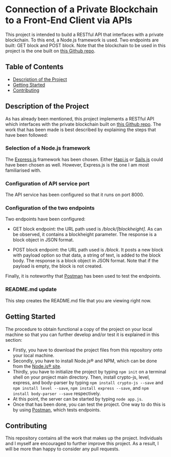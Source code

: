 # Connection of a Private Blockchain to a Front-End Client via APIs

This project is intended to build a RESTful API that interfaces with a private blockchain. To this end, a Node.js framework is used. Two endpoints are built: GET block and POST block. Note that the blockchain to be used in this project is the one built on [this Github repo](https://github.com/EsteveM/Creation-of-a-private-blockchain).

## Table of Contents

* [Description of the Project](#description-of-the-project)
* [Getting Started](#getting-started)
* [Contributing](#contributing)

## Description of the Project

As has already been mentioned, this project implements a RESTful API which interfaces with the private blockchain built on [this Github repo](https://github.com/EsteveM/Creation-of-a-private-blockchain). The work that has been made is best described by explaining the steps that have been followed:

### Selection of a Node.js framework

The [Express.js](https://expressjs.com/) framework has been chosen. Either [Hapi.js](https://hapijs.com/) or [Sails.js](https://sailsjs.com/) could have been chosen as well. However, Express.js is the one I am most familiarised with.

### Configuration of API service port

The API service has been configured so that it runs on port 8000.

### Configuration of the two endpoints

Two endpoints have been configured:

* GET block endpoint: the URL path used is */block/[blockheight]*. As can be observed, it contains a blockheight parameter. The response is a block object in JSON format.

* POST block endpoint: the URL path used is */block*. It posts a new block with payload option so that data, a string of text, is added to the block body. The response is a block object in JSON format. Note that if the payload is empty, the block is not created.

Finally, it is noteworthy that [Postman](https://www.getpostman.com/) has been used to test the endpoints.

### README.md update

This step creates the README.md file that you are viewing right now.

## Getting Started

The procedure to obtain functional a copy of the project on your local machine so that you can further develop and/or test it is explained in this section:

* Firstly, you have to download the project files from this repository onto your local machine.
* Secondly, you have to install Node.js® and NPM, which can be done from the [Node.js® site](https://nodejs.org/en/).
* Thirdly, you have to initialize the project by typing `npm init` on a terminal shell on your project main directory. Then, install crypto-js, level, express, and body-parser by typing `npm install crypto-js --save` and `npm install level --save`, `npm install express --save`, and `npm install body-parser --save` respectively.
* At this point, the server can be started by typing `node app.js`.
* Once that has been done, you can test the project. One way to do this is by using [Postman](https://www.getpostman.com/), which tests endpoints.

## Contributing

This repository contains all the work that makes up the project. Individuals and I myself are encouraged to further improve this project. As a result, I will be more than happy to consider any pull requests.


